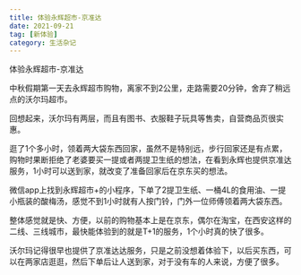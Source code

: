 ```yaml
---
title: 体验永辉超市-京准达
date: 2021-09-21
tag: [新体验]
category: 生活杂记
---
```


体验永辉超市-京准达

中秋假期第一天去永辉超市购物，离家不到2公里，走路需要20分钟，舍弃了稍远点的沃尔玛超市。

回想起来，沃尔玛有两层，而且有图书、衣服鞋子玩具等售卖，自营商品页很实惠。

逛了1个多小时，领着两大袋东西回家，虽然不是特别远，步行回家还是有点累，购物时果断拒绝了老婆要买一提或者两提卫生纸的想法，在看到永辉也提供京准达服务，1小时可以送到家，就改变了准备回家后在京东买的想法。

微信app上找到永辉超市+的小程序，下单了2提卫生纸、一桶4L的食用油、一提小瓶装的酸梅汤，感觉不到1小时就有人按门铃，门外一位师傅领着两大袋东西。

整体感觉就是快、方便，以前的购物基本上是在京东，偶尔在淘宝，在西安这样的二线、三线城市，最快能体验到的就是T+1的服务，1个小时真的快了很多。

沃尔玛记得很早也提供了京准达达服务，只是之前没想着体验下，以后买东西，可以在两家店逛逛，然后下单后让人送到家，对于没有车的人来说，方便了很多。

